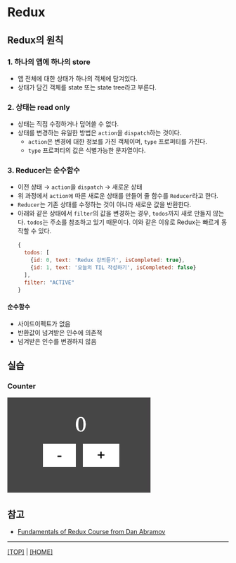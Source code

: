 # Redux

## Redux의 원칙

### 1. 하나의 앱에 하나의 store

- 앱 전체에 대한 상태가 하나의 객체에 담겨있다.
- 상태가 담긴 객체를 state 또는 state tree라고 부른다.

### 2. 상태는 read only

- 상태는 직접 수정하거나 덮어쓸 수 없다.
- 상태를 변경하는 유일한 방법은 `action`을 `dispatch`하는 것이다.
  - `action`은 변경에 대한 정보를 가진 객체이며, `type` 프로퍼티를 가진다.
  - `type` 프로퍼티의 값은 식별가능한 문자열이다.

### 3. Reducer는 순수함수

- 이전 상태 → `action`을 `dispatch` → 새로운 상태
- 위 과정에서 `action에` 따른 새로운 상태를 만들어 줄 함수를 `Reducer`라고 한다.
- `Reducer`는 기존 상태를 수정하는 것이 아니라 새로운 값을 반환한다.
- 아래와 같은 상태에서 `filter`의 값을 변경하는 경우, `todos`까지 새로 만들지 않는다. `todos`는 주소를 참조하고 있기 때문이다. 이와 같은 이유로 Redux는 빠르게 동작할 수 있다.
  ```javascript
  {
    todos: [
      {id: 0, text: 'Redux 강의듣기', isCompleted: true},
      {id: 1, text: '오늘의 TIL 작성하기', isCompleted: false}
    ],
    filter: "ACTIVE"
  }
  ```

#### 순수함수

- 사이드이펙트가 없음
- 반환값이 넘겨받은 인수에 의존적
- 넘겨받은 인수를 변경하지 않음

## 실습

### Counter

![counter 실습 예시](./counter.gif)

## 참고

- [Fundamentals of Redux Course from Dan Abramov](https://egghead.io/courses/fundamentals-of-redux-course-from-dan-abramov-bd5cc867)

---

[[TOP]](./#Redux) | [[HOME]](https://github.com/SunYoungKwon/What-I-Studied-on-Woowacourse#-what-i-studied-on-woowacourse)
